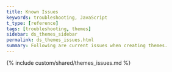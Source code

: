 ```yaml
---
title: Known Issues
keywords: troubleshooting, JavaScript
t_type: [reference]
tags: [troubleshooting, themes]
sidebar: ds_themes_sidebar
permalink: ds_themes_issues.html
summary: Following are current issues when creating themes.
---
```

{% include custom/shared/themes_issues.md %}